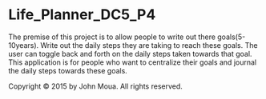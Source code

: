 # Life_Planner_DC5_P4
The premise of this project is to allow people to write out there goals(5-10years). 
Write out the daily steps they are taking to reach these goals.
The user can toggle back and forth on the daily steps taken towards that goal. 
This application is for people who want to centralize their goals and journal the daily steps towards these goals. 

Copyright © 2015 by John Moua. All rights reserved.
